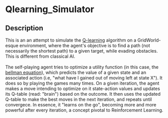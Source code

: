 # Qlearning_Simulator

## Description
This is an an attempt to simulate the [Q-learning](https://en.wikipedia.org/wiki/Q-learning) algorithm on a GridWorld-esque environment, where the agent's objective is to find a path (not necessarily the shortest path) to a given target, while evading obstacles. This is different from classical AI. 
<br> 
<br>
The self-playing agent tries to optimize a utility function (in this case, the [bellman equation](https://en.wikipedia.org/wiki/Bellman_equation)), which predicts the value of a given state and an associated action (i.e, "what have I gained out of moving left at state X"). It does so by playing the games many times. On a given iteration, the agent makes a move intending to optimize on it state-action values and updates its Q-table (read: "brain") based on the outcome. It then uses the updated Q-table to make the best moves in the next iteration, and repeats until convergece.  In essence, it "learns on the go", becoming more and more powerful after every iteration, a concept pivotal to Reinforcement Learning.   
